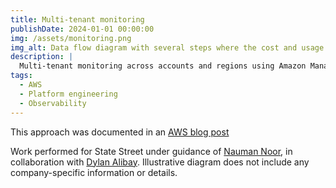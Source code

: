 ```yaml
---
title: Multi-tenant monitoring
publishDate: 2024-01-01 00:00:00
img: /assets/monitoring.png
img_alt: Data flow diagram with several steps where the cost and usage report data is processed to generate a final bill
description: |
  Multi-tenant monitoring across accounts and regions using Amazon Managed Service for Prometheus
tags:
  - AWS
  - Platform engineering
  - Observability
---
```




This approach was documented in an [AWS blog post](https://aws.amazon.com/blogs/mt/multi-tenant-monitoring-across-accounts-and-regions-using-amazon-managed-for-prometheus/)


Work performed for State Street under guidance of [Nauman Noor](https://www.linkedin.com/in/naumannoor/), in collaboration with [Dylan Alibay](https://www.linkedin.com/in/dylan-alibay/). Illustrative diagram does not include any company-specific information or details.